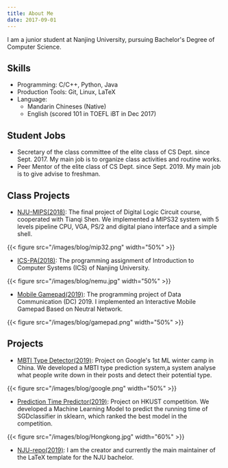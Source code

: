 ```yaml
---
title: About Me
date: 2017-09-01
---
```


I am a junior student at Nanjing University, pursuing Bachelor's Degree of Computer Science.

## Skills

* Programming: C/C++, Python, Java
* Production Tools: Git, Linux, LaTeX
* Language:
  * Mandarin Chineses (Native)
  * English (scored 101 in TOEFL iBT in Dec 2017)

## Student Jobs

* Secretary of the class committee of the elite class of CS Dept. since Sept. 2017. My main job is to organize class activities and routine works.
* Peer Mentor of the elite class of CS Dept. since Sept. 2019. My main job is to give advise to freshman.

## Class Projects

* [NJU-MIPS(2018)](https://github.com/zhengzangw/NJU-MIPS): The final project of Digital Logic Circuit course, cooperated with Tianqi Shen. We implemented a MIPS32 system with 5 levels pipeline CPU, VGA, PS/2 and digital piano interface and a simple shell.

{{< figure src="/images/blog/mip32.png" width="50%" >}}

* [ICS-PA(2018)](https://github.com/zhengzangw/ICS-PA-2018): The programming assignment of Introduction to Computer Systems (ICS) of Nanjing University.

{{< figure src="/images/blog/nemu.jpg" width="50%" >}}

* [Mobile Gamepad(2019)](https://github.com/zhengzangw/Mobile-Gamepad): The programming project of Data Communication (DC) 2019. I implemented an Interactive Mobile Gamepad Based on Neutral Network.

{{< figure src="/images/blog/gamepad.png" width="50%" >}}

## Projects

* [MBTI Type Detector(2019)](https://github.com/zhengzangw/MBTI-Type-Detector): Project on Google's 1st ML winter camp in China. We developed a MBTI type prediction system,a system analyse what people write down in their posts and detect their potential type.

{{< figure src="/images/blog/google.png" width="50%" >}}

* [Prediction Time Predictor(2019)](https://github.com/zhengzangw/Hongkong-Project): Project on HKUST competition. We developed a Machine Learning Model to predict the running time of SGDclassifier in sklearn, which ranked the best model in the competition.

{{< figure src="/images/blog/Hongkong.jpg" width="60%" >}}

* [NJU-repo(2019)](https://github.com/zhengzangw/njurepo): I am the creator and currently the main maintainer of the LaTeX template for the NJU bachelor.